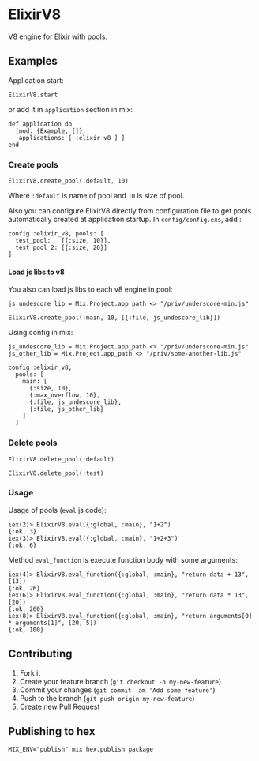 # ElixirV8

V8 engine for [Elixir](http://elixir-lang.org/) with pools.

## Examples

Application start:

```
ElixirV8.start
```
or add it in `application` section in mix:

```
def application do
  [mod: {Example, []},
   applications: [ :elixir_v8 ] ]
end
```

### Create pools

```
ElixirV8.create_pool(:default, 10)
```

Where `:default` is name of pool and `10` is size of pool.

Also you can configure ElixirV8 directly from configuration file to get pools automatically created at application startup. In `config/config.exs`, add :

```
config :elixir_v8, pools: [
  test_pool:   [{:size, 10}],
  test_pool_2: [{:size, 20}]
]
```

#### Load js libs to v8

You also can load js libs to each v8 engine in pool:

```
js_undescore_lib = Mix.Project.app_path <> "/priv/underscore-min.js"

ElixirV8.create_pool(:main, 10, [{:file, js_undescore_lib}])
```

Using config in mix:

```
js_undescore_lib = Mix.Project.app_path <> "/priv/underscore-min.js"
js_other_lib = Mix.Project.app_path <> "/priv/some-another-lib.js"

config :elixir_v8,
  pools: [
    main: [
      {:size, 10},
      {:max_overflow, 10},
      {:file, js_undescore_lib},
      {:file, js_other_lib}
    ]
  ]

```

### Delete pools

```
ElixirV8.delete_pool(:default)

ElixirV8.delete_pool(:test)
```

### Usage

Usage of pools (`eval` js code):

```
iex(2)> ElixirV8.eval({:global, :main}, "1+2")
{:ok, 3}
iex(3)> ElixirV8.eval({:global, :main}, "1+2+3")
{:ok, 6}
```

Method `eval_function` is execute function body with some arguments:

```
iex(4)> ElixirV8.eval_function({:global, :main}, "return data + 13", [13])
{:ok, 26}
iex(6)> ElixirV8.eval_function({:global, :main}, "return data * 13", [20])
{:ok, 260}
iex(8)> ElixirV8.eval_function({:global, :main}, "return arguments[0] * arguments[1]", [20, 5])
{:ok, 100}
```

## Contributing

1. Fork it
2. Create your feature branch (`git checkout -b my-new-feature`)
3. Commit your changes (`git commit -am 'Add some feature'`)
4. Push to the branch (`git push origin my-new-feature`)
5. Create new Pull Request

## Publishing to hex

```
MIX_ENV="publish" mix hex.publish package
```
